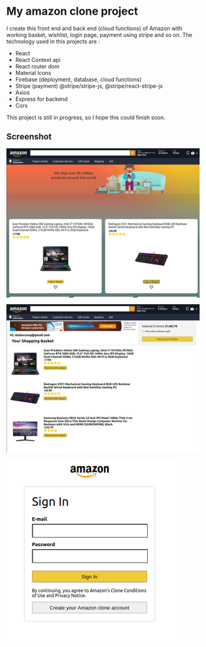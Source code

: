 # My amazon clone project

I create this front end and back end (cloud functions) of Amazon with working basket, wishlist, login page, payment using stripe and so on. The technology used in this projects are :

- React
- React Context api
- React router dom
- Material Icons
- Firebase (deployment, database, cloud functions)
- Stripe (payment) @stripe/stripe-js, @stripe/react-stripe-js
- Axios
- Express for backend
- Cors

This project is still in progress, so I hope this could finish soon.

## Screenshot

![Home page](https://github.com/SamX23/amazon-clone/blob/master/screenshot/amazon-1.png)

![Cart page](https://github.com/SamX23/amazon-clone/blob/master/screenshot/amazon-2.png)

![Login page](https://github.com/SamX23/amazon-clone/blob/master/screenshot/amazon-3.png)

